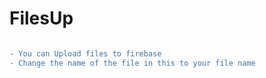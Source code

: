 # FilesUp
```diff

- You can Upload files to firebase
- Change the name of the file in this to your file name
